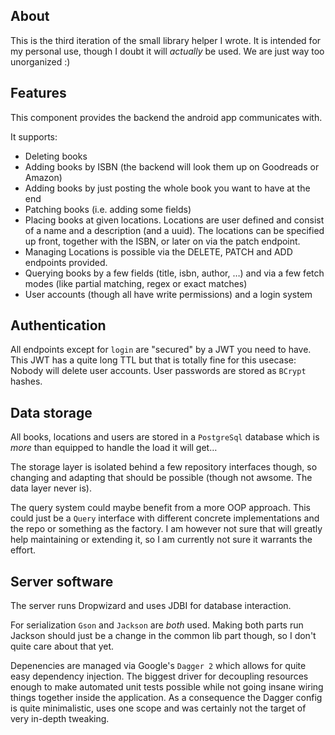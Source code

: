 ## About

This is the third iteration of the small library helper I wrote.
It is intended for my personal use,
though I doubt it will *actually* be used.
We are just way too unorganized :)

## Features

This component provides the backend the android app communicates with.

It supports:
* Deleting books
* Adding books by ISBN (the backend will look them up on Goodreads or Amazon)
* Adding books by just posting the whole book you want to have at the end
* Patching books (i.e. adding some fields)
* Placing books at given locations.
  Locations are user defined and consist of a name and a description (and a uuid).
  The locations can be specified up front,
  together with the ISBN,
  or later on via the patch endpoint.
* Managing Locations is possible via the DELETE, PATCH and ADD endpoints provided.
* Querying books by a few fields (title, isbn, author, …)
  and via a few fetch modes (like partial matching, regex or exact matches)
* User accounts (though all have write permissions) and a login system

## Authentication
All endpoints except for `login` are "secured" by a JWT you need to have.
This JWT has a quite long TTL but that is totally fine for this usecase:
Nobody will delete user accounts.
User passwords are stored as `BCrypt` hashes.

## Data storage
All books, locations and users are stored in a `PostgreSql` database
which is *more* than equipped to handle the load it will get…

The storage layer is isolated behind a few repository interfaces though,
so changing and adapting that should be possible
(though not awsome. The data layer never is).

The query system could maybe benefit from a more OOP approach.
This could just be a `Query` interface with different concrete implementations
and the repo or something as the factory.
I am however not sure that will greatly help maintaining or extending it, 
so I am currently not sure it warrants the effort.

## Server software
The server runs Dropwizard and uses JDBI for database interaction.

For serialization `Gson` and `Jackson` are *both* used.
Making both parts run Jackson should just be a change in the common lib part though,
so I don't quite care about that yet.

Depenencies are managed via Google's `Dagger 2` which allows for quite easy dependency injection.
The biggest driver for decoupling resources enough to make automated unit tests possible
while not going insane wiring things together inside the application.
As a consequence the Dagger config is quite minimalistic,
uses one scope
and was certainly not the target of very in-depth tweaking.
